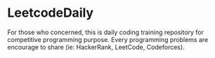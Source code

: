 # LeetcodeDaily

For those who concerned, this is daily coding training repository for competitive programming purpose. Every programming problems are encourage to share (ie: HackerRank, LeetCode, Codeforces).
